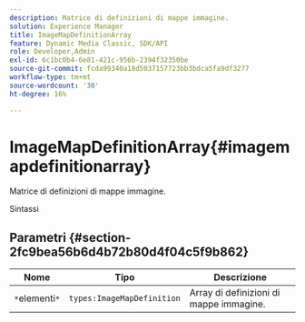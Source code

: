 ```yaml
---
description: Matrice di definizioni di mappe immagine.
solution: Experience Manager
title: ImageMapDefinitionArray
feature: Dynamic Media Classic, SDK/API
role: Developer,Admin
exl-id: 6c1bc0b4-6e81-421c-956b-2394f32350be
source-git-commit: fcda99340a18d5037157723bb3bdca5fa9df3277
workflow-type: tm+mt
source-wordcount: '30'
ht-degree: 16%

---
```


# ImageMapDefinitionArray{#imagemapdefinitionarray}

Matrice di definizioni di mappe immagine.

Sintassi

## Parametri {#section-2fc9bea56b6d4b72b80d4f04c5f9b862}

| Nome | Tipo | Descrizione |
|---|---|---|
| `*`elementi`*` | `types:ImageMapDefinition` | Array di definizioni di mappe immagine. |
